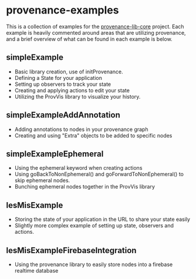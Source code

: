 # provenance-examples

This is a collection of examples for the [provenance-lib-core](https://github.com/visdesignlab/provenance-lib-core) project. Each example is heavily commented around areas that are utilizing provenance, and a brief overview of what can be found in each example is below.

## simpleExample

- Basic library creation, use of initProvenance.
- Defining a State for your application
- Setting up observers to track your state
- Creating and applying actions to edit your state
- Utilizing the ProvVis library to visualize your history.

## simpleExampleAddAnnotation

- Adding annotations to nodes in your provenance graph
- Creating and using "Extra" objects to be added to specific nodes

## simpleExampleEphemeral

- Using the ephemeral keyword when creating actions
- Using goBackToNonEphemeral() and goForwardToNonEphemeral() to skip ephemeral nodes.
- Bunching ephemeral nodes together in the ProvVis library

## lesMisExample

- Storing the state of your application in the URL to share your state easily
- Slightly more complex example of setting up state, observers and actions.

## lesMisExampleFirebaseIntegration

- Using the provenance library to easily store nodes into a firebase realtime database
